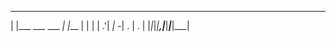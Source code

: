                            
 _____               _     
|     |___ ___ ___ _| |___ 
| | | | .'|  _| -_| . | . |
|_|_|_|__,|___|___|___|___|
                           
